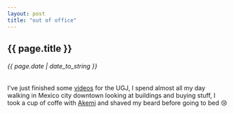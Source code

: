 ```yaml
---
layout: post
title: "out of office"
---
```


## {{ page.title }}

###### {{ page.date | date_to_string }}

I've just finished some [videos](http://www.youtube.com/user/ugjmexico) for the UGJ, I spend almost all my day walking in Mexico city downtown looking at buildings and buying stuff, I took a cup of coffe with [Akemi](http://xakemix.wordpress.com/) and shaved my beard before going to bed &#128546;
